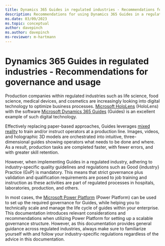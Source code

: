 ```yaml
---
title: Dynamics 365 Guides in regulated industries - Recommendations for governance and usage
description: Recommendations for using Dynamics 365 Guides in a regulated industry
ms.date: 03/09/2023
ms.topic: conceptual
author: davepinch
ms.author: davepinch
ms-reviewer: m-hartmann
---
```


# Dynamics 365 Guides in regulated industries - Recommendations for governance and usage

Production companies within regulated industries such as life science, food science, medical devices, and cosmetics are increasingly looking into digital technology to optimize business processes. [Microsoft HoloLens](/hololens) (HoloLens) with the software [Microsoft Dynamics 365 Guides](index.md) (Guides) is an excellent example of such digital technology.

Effectively replacing paper-based approaches, Guides leverages [mixed reality](https://learn.microsoft.com/en-us/training/modules/intro-to-mixed-reality/) to train and/or instruct operators at a production line. Images, videos, and holographic 3D models are orchestrated into intuitive, three-dimensional guides showing operators what needs to be done and where. As a result, production tasks are completed faster, with fewer errors, and with greater skill retention.

However, when implementing Guides in a regulated industry, adhering to industry-specific quality guidelines and regulations such as Good {industry} Practice (GxP) is mandatory. This means that strict governance plus validation and qualification requirements are posed to job training and instruction as these activities are part of regulated processes in hospitals, laboratories, production, and others.

In most cases, the [Microsoft Power Platform](https://powerplatform.microsoft.com/en-us/what-is-power-platform/) (Power Platform) can be used to set up the required governance for Guides, while helping you to technically scale and manage the life cycle of guides within your enterprise. This documentation introduces relevant considerations and recommendations when utilizing Power Platform for setting up a scalable governance structure. However, as this documentation provides general guidance across regulated industries, always make sure to familiarize yourself with and follow your industry-specific regulations regardless of the advice in this documentation.
